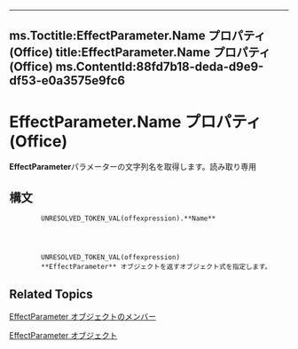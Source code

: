 

---
ms.Toctitle:EffectParameter.Name プロパティ (Office)
title:EffectParameter.Name プロパティ (Office)
ms.ContentId:88fd7b18-deda-d9e9-df53-e0a3575e9fc6
---
# EffectParameter.Name プロパティ (Office)




**EffectParameter**パラメーターの文字列名を取得します。読み取り専用

## 構文

            UNRESOLVED_TOKEN_VAL(offexpression).**Name**




            UNRESOLVED_TOKEN_VAL(offexpression)
            **EffectParameter** オブジェクトを返すオブジェクト式を指定します。



## Related Topics

[EffectParameter オブジェクトのメンバー](a52ed620-d0eb-4111-495e-bfe6e768c8df.md)

[EffectParameter オブジェクト](975669fc-cf50-ac64-e6b5-84ff5397829b.md)




